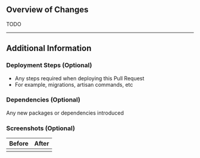## Overview of Changes
TODO

---

## Additional Information
### Deployment Steps (Optional)
* Any steps required when deploying this Pull Request
* For example, migrations, artisan commands, etc

### Dependencies (Optional)
Any new packages or dependencies introduced

### Screenshots (Optional)
|Before|After|
|--|--|
|||